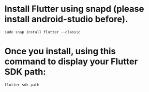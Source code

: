 # Install Flutter using snapd (please install android-studio before).

    sudo snap install flutter --classic

# Once you install, using this command to display your Flutter SDK path:

    flutter sdk-path
